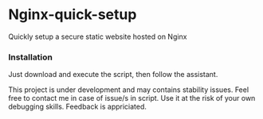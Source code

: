 # Nginx-quick-setup
Quickly setup a secure static website hosted on Nginx

### Installation
Just download and execute the script, then follow the assistant.

This project is under development and may contains stability issues. Feel free to contact me in case of issue/s in script. Use it at the risk of your own debugging skills. Feedback is appriciated.
